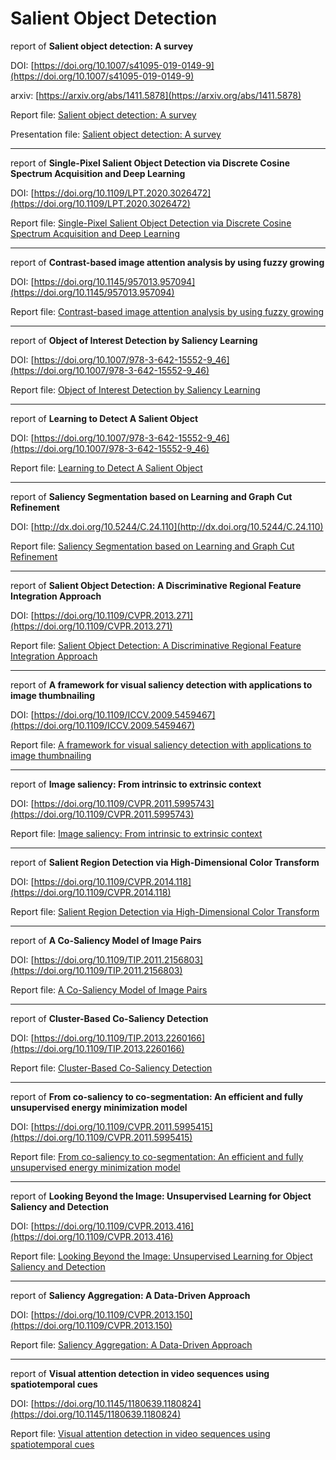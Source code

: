 # Salient Object Detection
report of **Salient object detection: A survey**

DOI: [https://doi.org/10.1007/s41095-019-0149-9](https://doi.org/10.1007/s41095-019-0149-9)

arxiv: [https://arxiv.org/abs/1411.5878](https://arxiv.org/abs/1411.5878)

Report file: [Salient object detection: A survey](https://github.com/m-shahpouri/salient-object-detection/blob/master/report%20Salient%20object%20detection:%20A%20survey.pdf)

Presentation file: [Salient object detection: A survey](https://github.com/m-shahpouri/salient-object-detection/blob/master/presentation%20salient%20object%20detection.pdf)

--------------------------------------------------------------------------------------------------------------------
report of **Single-Pixel Salient Object Detection via Discrete Cosine Spectrum Acquisition and Deep Learning**

DOI: [https://doi.org/10.1109/LPT.2020.3026472](https://doi.org/10.1109/LPT.2020.3026472)

Report file: [Single-Pixel Salient Object Detection via Discrete Cosine Spectrum Acquisition and Deep Learning](https://github.com/m-shahpouri/salient-object-detection/blob/master/report%20Single-Pixel%20Salient%20Object%20Detection%20via%20Discrete%20Cosine%20Spectrum%20Acquisition%20and%20Deep%20Learning.pdf)

--------------------------------------------------------------------------------------------------------------------
report of **Contrast-based image attention analysis by using fuzzy growing**

DOI: [https://doi.org/10.1145/957013.957094](https://doi.org/10.1145/957013.957094)

Report file: [Contrast-based image attention analysis by using fuzzy growing](https://github.com/m-shahpouri/salient-object-detection/blob/master/report_Contrast_based_Image_Attention_Analysis_by_Using_Fuzzy_Growing.pdf)

--------------------------------------------------------------------------------------------------------------------
report of **Object of Interest Detection by Saliency Learning**

DOI: [https://doi.org/10.1007/978-3-642-15552-9_46](https://doi.org/10.1007/978-3-642-15552-9_46)

Report file: [Object of Interest Detection by Saliency Learning](https://github.com/m-shahpouri/salient-object-detection/blob/master/Extrinsic%20cues/Object%20of%20Interest%20Detection%20by%20Saliency%20Learning%20report.pdf)

--------------------------------------------------------------------------------------------------------------------
report of **Learning to Detect A Salient Object**

DOI: [https://doi.org/10.1007/978-3-642-15552-9_46](https://doi.org/10.1007/978-3-642-15552-9_46)

Report file: [Learning to Detect A Salient Object](https://github.com/m-shahpouri/salient-object-detection/blob/master/Extrinsic%20cues/Learning%20to%20Detect%20A%20Salient%20Object%20report.pdf)

--------------------------------------------------------------------------------------------------------------------
report of **Saliency Segmentation based on Learning and Graph Cut Refinement**

DOI: [http://dx.doi.org/10.5244/C.24.110](http://dx.doi.org/10.5244/C.24.110)

Report file: [Saliency Segmentation based on Learning and Graph Cut Refinement](https://github.com/m-shahpouri/salient-object-detection/blob/master/Extrinsic%20cues/Saliency%20segmentation%20based%20on%20learning%20and%20graph%20cut%20refinement%20report.pdf)

--------------------------------------------------------------------------------------------------------------------
report of **Salient Object Detection: A Discriminative Regional Feature Integration Approach**

DOI: [https://doi.org/10.1109/CVPR.2013.271](https://doi.org/10.1109/CVPR.2013.271)

Report file: [Salient Object Detection: A Discriminative Regional Feature Integration Approach](https://github.com/m-shahpouri/salient-object-detection/blob/master/Extrinsic%20cues/Salient%20Object%20Detection%20A%20Discriminative%20Regional%20Feature%20Integration%20Approach%20report.pdf)

--------------------------------------------------------------------------------------------------------------------
report of **A framework for visual saliency detection with applications to image thumbnailing**

DOI: [https://doi.org/10.1109/ICCV.2009.5459467](https://doi.org/10.1109/ICCV.2009.5459467)

Report file: [A framework for visual saliency detection with applications to image thumbnailing](https://github.com/m-shahpouri/salient-object-detection/blob/master/Extrinsic%20cues/A%20framework%20for%20visual%20saliency%20detection%20with%20applications%20to%20image%20thumbnailing%20report.pdf)

--------------------------------------------------------------------------------------------------------------------
report of **Image saliency: From intrinsic to extrinsic context**

DOI: [https://doi.org/10.1109/CVPR.2011.5995743](https://doi.org/10.1109/CVPR.2011.5995743)

Report file: [Image saliency: From intrinsic to extrinsic context](https://github.com/m-shahpouri/salient-object-detection/blob/master/Extrinsic%20cues/Image%20Saliency%20From%20Intrinsic%20to%20Extrinsic%20Context%20report.pdf)

--------------------------------------------------------------------------------------------------------------------
report of **Salient Region Detection via High-Dimensional Color Transform**

DOI: [https://doi.org/10.1109/CVPR.2014.118](https://doi.org/10.1109/CVPR.2014.118)

Report file: [Salient Region Detection via High-Dimensional Color Transform](https://github.com/m-shahpouri/salient-object-detection/blob/master/Extrinsic%20cues/Salient%20Region%20Detection%20via%20High%20Dimensional%20Color%20Transform%20report.pdf)

--------------------------------------------------------------------------------------------------------------------
report of **A Co-Saliency Model of Image Pairs**

DOI: [https://doi.org/10.1109/TIP.2011.2156803](https://doi.org/10.1109/TIP.2011.2156803)

Report file: [A Co-Saliency Model of Image Pairs](https://github.com/m-shahpouri/salient-object-detection/blob/master/Extrinsic%20cues/A%20Co%20Saliency%20Model%20of%20Image%20Pairs%20report.pdf)

--------------------------------------------------------------------------------------------------------------------
report of **Cluster-Based Co-Saliency Detection**

DOI: [https://doi.org/10.1109/TIP.2013.2260166](https://doi.org/10.1109/TIP.2013.2260166)

Report file: [Cluster-Based Co-Saliency Detection](https://github.com/m-shahpouri/salient-object-detection/blob/master/Extrinsic%20cues/Cluster%20Based%20Co%20Saliency%20Detection%20report.pdf)

--------------------------------------------------------------------------------------------------------------------
report of **From co-saliency to co-segmentation: An efficient and fully unsupervised energy minimization model**

DOI: [https://doi.org/10.1109/CVPR.2011.5995415](https://doi.org/10.1109/CVPR.2011.5995415)

Report file: [From co-saliency to co-segmentation: An efficient and fully unsupervised energy minimization model](https://github.com/m-shahpouri/salient-object-detection/blob/master/Extrinsic%20cues/From%20co%20saliency%20to%20co%20segmentation%20An%20efficient%20and%20fully%20unsupervised%20energy%20minimization%20model%20report.pdf)

--------------------------------------------------------------------------------------------------------------------
report of **Looking Beyond the Image: Unsupervised Learning for Object Saliency and Detection**

DOI: [https://doi.org/10.1109/CVPR.2013.416](https://doi.org/10.1109/CVPR.2013.416)

Report file: [Looking Beyond the Image: Unsupervised Learning for Object Saliency and Detection](https://github.com/m-shahpouri/salient-object-detection/blob/master/Extrinsic%20cues/Looking%20Beyond%20the%20Image%20Unsupervised%20Learning%20for%20Object%20Saliency%20and%20Detection%20report.pdf)

--------------------------------------------------------------------------------------------------------------------
report of **Saliency Aggregation: A Data-Driven Approach**

DOI: [https://doi.org/10.1109/CVPR.2013.150](https://doi.org/10.1109/CVPR.2013.150)

Report file: [Saliency Aggregation: A Data-Driven Approach](https://github.com/m-shahpouri/salient-object-detection/blob/master/Extrinsic%20cues/Saliency%20Aggregation%20A%20Data%20driven%20Approach%20report.pdf)

--------------------------------------------------------------------------------------------------------------------
report of **Visual attention detection in video sequences using spatiotemporal cues**

DOI: [https://doi.org/10.1145/1180639.1180824](https://doi.org/10.1145/1180639.1180824)

Report file: [Visual attention detection in video sequences using spatiotemporal cues](https://github.com/m-shahpouri/salient-object-detection/blob/master/Extrinsic%20cues/Visual%20Attention%20Detection%20in%20Video%20Sequences%20Using%20Spatiotemporal%20Cues%20report.pdf)




